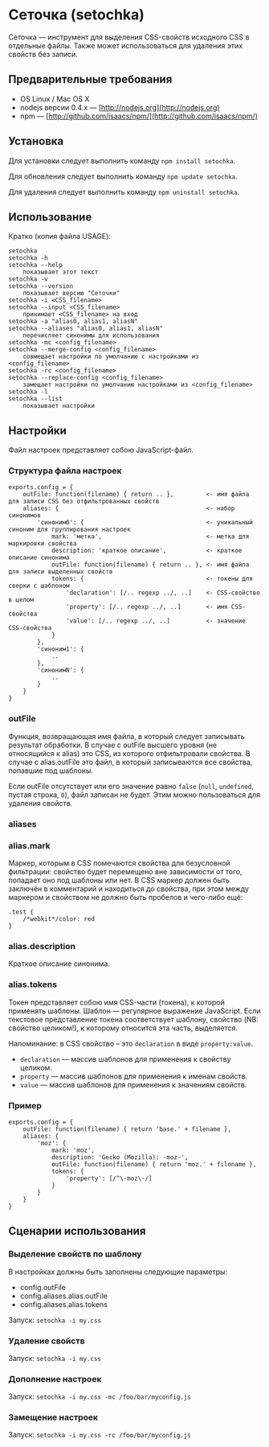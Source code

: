 # Сеточка (setochka)

Сеточка&nbsp;— инструмент для выделения CSS-свойств исходного CSS в отдельные файлы. Также может использоваться для удаления этих свойств без записи.

## Предварительные требования

* OS Linux / Mac OS X
* nodejs версии 0.4.x&nbsp;— [http://nodejs.org](http://nodejs.org)
* npm&nbsp;— [http://github.com/isaacs/npm/](http://github.com/isaacs/npm/)

## Установка

Для установки следует выполнить команду `npm install setochka`.

Для обновления следует выполнить команду `npm update setochka`.

Для удаления следует выполнить команду `npm uninstall setochka`.

## Использование

Кратко (копия файла USAGE):

    setochka
    setochka -h
    setochka --help
        показывает этот текст
    setochka -v
    setochka --version
        показывает версию "Сеточки"
    setochka -i <CSS_filename>
    setochka --input <CSS_filename>
        принимает <CSS_filename> на вход
    setochka -a "alias0, alias1, aliasN"
    setochka --aliases "alias0, alias1, aliasN"
        перечисляет синонимы для использования
    setochka -mc <config_filename>
    setochka --merge-config <config_filename>
        совмещает настройки по умолчанию с настройками из <config_filename>
    setochka -rc <config_filename>
    setochka --replace-config <config_filename>
        замещает настройки по умолчанию настройками из <config_filename>
    setochka -l
    setochka --list
        показывает настройки

## Настройки

Файл настроек представляет собою JavaScript-файл.

### Структура файла настроек

    exports.config = {
        outFile: function(filename) { return .. },         <- имя файла для записи CSS без отфильтрованных свойств
        aliases: {                                         <- набор синонимов
            'синоним0': {                                  <- уникальный синоним для группирования настроек
                mark: 'метка',                             <- метка для маркировки свойства
                description: 'краткое описание',           <- краткое описание синонима
                outFile: function(filename) { return .. }, <- имя файла для записи выделенных свойств
                tokens: {                                  <- токены для сверки с шаблоном
                    'declaration': [/.. regexp ../, ..]    <- CSS-свойство в целом
                    'property': [/.. regexp ../, ..]       <- имя CSS-свойства
                    'value': [/.. regexp ../, ..]          <- значение CSS-свойства
                }
            },
            'синоним1': {
                ..
            },
            'синонимN': {
                ..
            }
        }
    }
### outFile

Функция, возвращающая имя файла, в который следует записывать результат обработки. В случае с outFile высшего уровня (не относящийся к alias) это CSS, из которого отфильтровали свойства. В случае с alias.outFile это файл, в который записываются все свойства, попавшие под шаблоны.

Если outFile отсутствует или его значение равно `false` (`null`, `undefined`, пустая строка, `0`), файл записан не будет. Этим можно пользоваться для удаления свойств.

### aliases

### alias.mark

Маркер, которым в CSS помечаются свойства для безусловной фильтрации: свойство будет перемещено вне зависимости от того, попадает оно под шаблоны или нет. В CSS маркер должен быть заключён в комментарий и находиться до свойства, при этом между маркером и свойством не должно быть пробелов и чего-либо ещё:

    .test {
        /*webkit*/color: red
    }

### alias.description

Краткое описание синонима.

### alias.tokens

Токен представляет собою имя CSS-части (токена), к которой применять шаблоны. Шаблон&nbsp;— регулярное выражение JavaScript. Если текстовое представление токена соответствует шаблону, свойство (NB: свойство целиком!), к которому относится эта часть, выделяется.

Напоминание: в CSS свойство – это `declaration` в виде `property:value`.

* `declaration`&nbsp;— массив шаблонов для применения к свойству целиком.
* `property`&nbsp;— массив шаблонов для применения к именам свойств.
* `value`&nbsp;— массив шаблонов для применения к значениям свойств.

### Пример

    exports.config = {
        outFile: function(filename) { return 'base.' + filename },
        aliases: {
            'moz': {
                mark: 'moz',
                description: 'Gecko (Mozilla): -moz-',
                outFile: function(filename) { return 'moz.' + filename },
                tokens: {
                    'property': [/^\-moz\-/]
                }
            }
        }
    }

## Сценарии использования

### Выделение свойств по шаблону

В настройках должны быть заполнены следующие параметры:

* config.outFile
* config.aliases.alias.outFile
* config.aliases.alias.tokens

Запуск: `setochka -i my.css`

### Удаление свойств

Запуск: `setochka -i my.css`

### Дополнение настроек

Запуск: `setochka -i my.css -mc /foo/bar/myconfig.js`

### Замещение настроек

Запуск: `setochka -i my.css -rc /foo/bar/myconfig.js`
